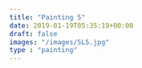 ```yaml
---
title: "Painting 5"
date: 2019-01-19T05:35:19+00:00
draft: false
images: "/images/SL5.jpg"
type : "painting"
---
```

